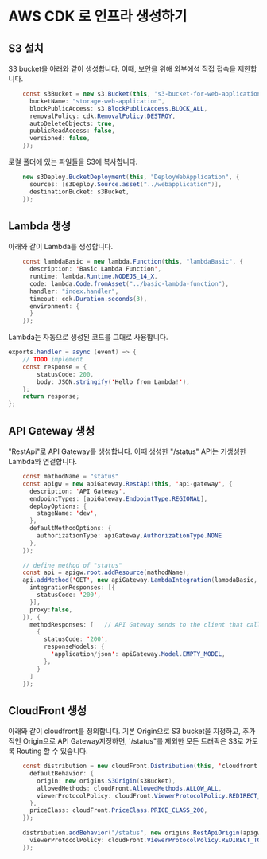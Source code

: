 # AWS CDK 로 인프라 생성하기 

## S3 설치 

S3 bucket을 아래와 같이 생성합니다. 이때, 보안을 위해 외부에석 직접 접속을 제한합니다. 

```java
    const s3Bucket = new s3.Bucket(this, "s3-bucket-for-web-application",{
      bucketName: "storage-web-application",
      blockPublicAccess: s3.BlockPublicAccess.BLOCK_ALL,
      removalPolicy: cdk.RemovalPolicy.DESTROY,
      autoDeleteObjects: true,
      publicReadAccess: false,
      versioned: false,
    });
```    

로컬 폴더에 있는 파일들을 S3에 복사합니다. 

```java
    new s3Deploy.BucketDeployment(this, "DeployWebApplication", {
      sources: [s3Deploy.Source.asset("../webapplication")],
      destinationBucket: s3Bucket,
    });
```    

## Lambda 생성

아래와 같이 Lambda를 생성합니다. 

```java
    const lambdaBasic = new lambda.Function(this, "lambdaBasic", {
      description: 'Basic Lambda Function',
      runtime: lambda.Runtime.NODEJS_14_X, 
      code: lambda.Code.fromAsset("../basic-lambda-function"), 
      handler: "index.handler", 
      timeout: cdk.Duration.seconds(3),
      environment: {
      }
    }); 
```

Lambda는 자동으로 생성된 코드를 그대로 사용합니다. 

```java
exports.handler = async (event) => {
    // TODO implement
    const response = {
        statusCode: 200,
        body: JSON.stringify('Hello from Lambda!'),
    };
    return response;
};
```

## API Gateway 생성

"RestApi"로 API Gateway를 생성합니다. 이때 생성한 "/status" API는 기생성한 Lambda와 연결합니다. 

```java
    const mathodName = "status"
    const apigw = new apiGateway.RestApi(this, 'api-gateway', {
      description: 'API Gateway',
      endpointTypes: [apiGateway.EndpointType.REGIONAL],
      deployOptions: {
        stageName: 'dev',
      },
      defaultMethodOptions: {
        authorizationType: apiGateway.AuthorizationType.NONE
      },
    }); 
    
    // define method of "status"
    const api = apigw.root.addResource(mathodName);
    api.addMethod('GET', new apiGateway.LambdaIntegration(lambdaBasic, {
      integrationResponses: [{
        statusCode: '200',
      }], 
      proxy:false, 
    }), {
      methodResponses: [   // API Gateway sends to the client that called a method.
        {
          statusCode: '200',
          responseModels: {
            'application/json': apiGateway.Model.EMPTY_MODEL,
          }, 
        }
      ]
    }); 
```

## CloudFront 생성

아래와 같이 cloudfront를 정의합니다. 기본 Origin으로 S3 bucket을 지정하고, 추가적인 Origin으로 API Gateway지정하면, '/status"를 제외한 모든 트래픽은 S3로 가도록 Routing 할 수 있습니다. 

```java
    const distribution = new cloudFront.Distribution(this, 'cloudfront', {
      defaultBehavior: {
        origin: new origins.S3Origin(s3Bucket),
        allowedMethods: cloudFront.AllowedMethods.ALLOW_ALL,
        viewerProtocolPolicy: cloudFront.ViewerProtocolPolicy.REDIRECT_TO_HTTPS,
      },
      priceClass: cloudFront.PriceClass.PRICE_CLASS_200,  
    });
    
    distribution.addBehavior("/status", new origins.RestApiOrigin(apigw), {
      viewerProtocolPolicy: cloudFront.ViewerProtocolPolicy.REDIRECT_TO_HTTPS,
    });  
```    
